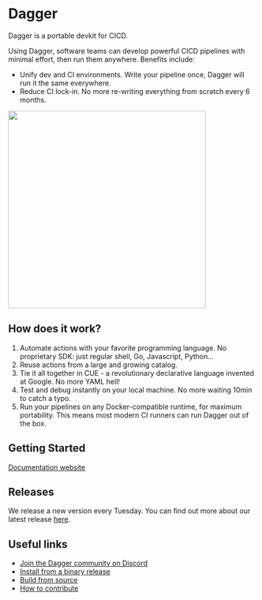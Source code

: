 # Dagger

Dagger is a portable devkit for CICD.

Using Dagger, software teams can develop powerful CICD pipelines with minimal effort, then run them anywhere. Benefits include:

* Unify dev and CI environments. Write your pipeline once, Dagger will run it the same everywhere.
* Reduce CI lock-in. No more re-writing everything from scratch every 6 months.

<img src="https://user-images.githubusercontent.com/216487/122216381-328a3500-ce61-11eb-907f-d2b6f66b3b10.png" width="400" />

## How does it work?

1. Automate actions with your favorite programming language. No proprietary SDK: just regular shell, Go, Javascript, Python...
2. Reuse actions from a large and growing catalog.
3. Tie it all together in CUE - a revolutionary declarative language invented at Google. No more YAML hell!
4. Test and debug instantly on your local machine. No more waiting 10min to catch a typo.
5. Run your pipelines on any Docker-compatible runtime, for maximum portability. This means most modern CI runners can run Dagger out of the box.

## Getting Started

[Documentation website](https://docs.dagger.io/)

## Releases

We release a new version every Tuesday. You can find out more about our latest release [here](https://github.com/dagger/dagger/releases).

## Useful links

* [Join the Dagger community on Discord](https://discord.gg/ufnyBtc8uY)
* [Install from a binary release](https://docs.dagger.io/install)
* [Build from source](https://docs.dagger.io/1001/install/#option-4-install-from-source)
* [How to contribute](https://docs.dagger.io/1227/contributing/)
